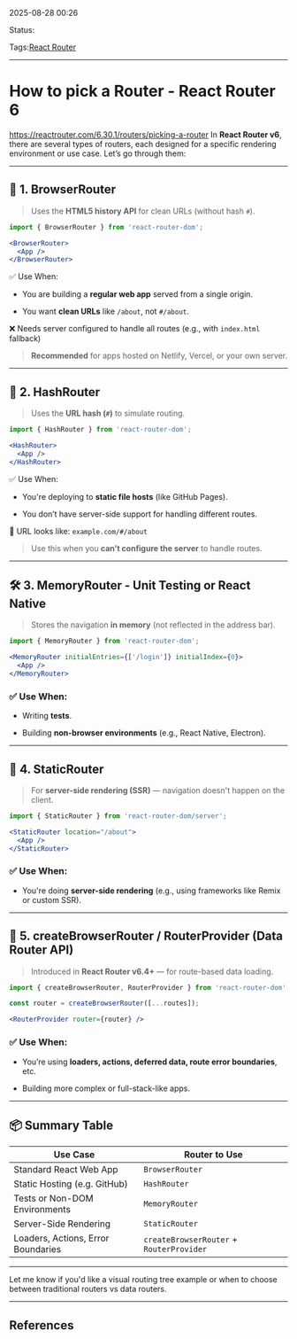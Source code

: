 
2025-08-28 00:26

Status:

Tags:[React Router](3%20-%20Tags/React%20Router.md)

---
# How to pick a Router - React Router 6
https://reactrouter.com/6.30.1/routers/picking-a-router
In **React Router v6**, there are several types of routers, each designed for a specific rendering environment or use case. Let’s go through them:

---

## 🔄 1. **BrowserRouter**

> Uses the **HTML5 history API** for clean URLs (without hash `#`).

```jsx
import { BrowserRouter } from 'react-router-dom';

<BrowserRouter>
  <App />
</BrowserRouter>
```

 ✅ Use When:

- You are building a **regular web app** served from a single origin.
    
- You want **clean URLs** like `/about`, not `#/about`.

❌ Needs server configured to handle all routes (e.g., with `index.html` fallback)

> **Recommended** for apps hosted on Netlify, Vercel, or your own server.

---

## 🧭 2. **HashRouter**

> Uses the **URL hash (`#`)** to simulate routing.

```jsx
import { HashRouter } from 'react-router-dom';

<HashRouter>
  <App />
</HashRouter>
```

 ✅ Use When:

- You're deploying to **static file hosts** (like GitHub Pages).
    
- You don’t have server-side support for handling different routes.

🔗 URL looks like: `example.com/#/about`

> Use this when you **can’t configure the server** to handle routes.

---

## 🛠️ 3. **MemoryRouter** - Unit Testing or React Native

> Stores the navigation **in memory** (not reflected in the address bar).

```jsx
import { MemoryRouter } from 'react-router-dom';

<MemoryRouter initialEntries={['/login']} initialIndex={0}>
  <App />
</MemoryRouter>
```

### ✅ Use When:

- Writing **tests**.
    
- Building **non-browser environments** (e.g., React Native, Electron).
    

---

## 🧪 4. **StaticRouter**

> For **server-side rendering (SSR)** — navigation doesn't happen on the client.

```jsx
import { StaticRouter } from 'react-router-dom/server';

<StaticRouter location="/about">
  <App />
</StaticRouter>
```

### ✅ Use When:

- You're doing **server-side rendering** (e.g., using frameworks like Remix or custom SSR).
    

---

## 🧬 5. **createBrowserRouter / RouterProvider** (Data Router API)

> Introduced in **React Router v6.4+** — for route-based data loading.

```jsx
import { createBrowserRouter, RouterProvider } from 'react-router-dom';

const router = createBrowserRouter([...routes]);

<RouterProvider router={router} />
```

### ✅ Use When:

- You’re using **loaders, actions, deferred data, route error boundaries**, etc.
    
- Building more complex or full-stack-like apps.
    

---

## 📦 Summary Table
|Use Case|Router to Use|
|---|---|
|Standard React Web App|`BrowserRouter`|
|Static Hosting (e.g. GitHub)|`HashRouter`|
|Tests or Non-DOM Environments|`MemoryRouter`|
|Server-Side Rendering|`StaticRouter`|
|Loaders, Actions, Error Boundaries|`createBrowserRouter` + `RouterProvider`|

---

Let me know if you'd like a visual routing tree example or when to choose between traditional routers vs data routers.

---
## References